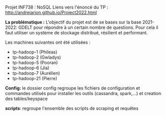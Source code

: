 Projet INF738 : NoSQL
Liens vers l'énoncé du TP : http://andreiarion.github.io/Project2022.html

**La problématique :** L'objectif du projet est de se bases sur la base 2021-2022: GDELT pour répondre à un certain nombre de questions. Pour cela il faut utiliser un système de stockage distribué, résilient et performant.

Les machines suivantes ont été utilisées :
- tp-hadoop-1 (Phileas)
- tp-hadoop-2 (Gwladys)
- tp-hadoop-5  (Pooran)
- tp-hadoop-6 (Jia)
- tp-hadoop-7  (Aurélien)
- tp-hadoop-21   (Pierre)

**Config:** le dossier config regroupe les fichiers de configuration et commandes utilisés pour installer les outils (cassandra, spark,...) et creation des tables/keyspace

**scripts**: regroupe l'ensemble des scripts de scraping et requêtes
